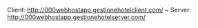 Client: http://000webhostapp.gestionehotelclient.com/ ~ Server:  http://000webhostapp.gestionehotelserver.com/
